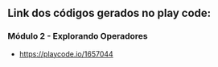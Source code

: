## Link dos códigos gerados no play code:

### Módulo 2 - Explorando Operadores
- https://playcode.io/1657044
